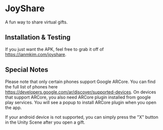 # JoyShare
A fun way to share virtual gifts.

## Installation & Testing
If you just want the APK, feel free to grab it off of https://ianmkim.com/joyshare.

## Special Notes
Please note that only certain phones support Google ARCore. You can find the full list of phones here https://developers.google.com/ar/discover/supported-devices.  On devices that support ARCore, you also need ARCore plugin installed from google play services. You will see a popup to install ARCore plugin when you open the app. 

If your android device is not supported, you can simply press the "X" button in the Unity Scene after you open a gift.
